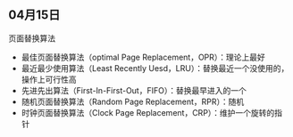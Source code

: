 ## 04月15日

页面替换算法

- 最佳页面替换算法（optimal Page Replacement，OPR）：理论上最好
- 最近最少使用算法（Least Recently Uesd，LRU）：替换最近一个没使用的，操作上可行性高
- 先进先出算法（First-In-First-Out，FIFO）：替换最早进入的一个
- 随机页面替换算法（Random Page Replacement，RPR）：随机
- 时钟页面替换算法（Clock Page Replacement，CRP）：维护一个旋转的指针